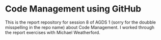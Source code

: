 # Code Management using GitHub
This is the report repository for session 8 of AGDS 1 (sorry for the doubble misspelling in the repo name) about Code Management. I worked through the report exercises with Michael Weatherford.
